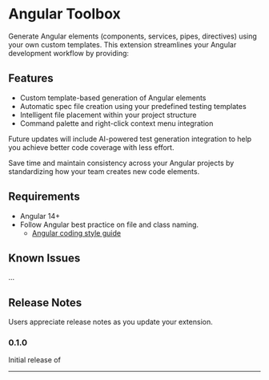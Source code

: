 # Angular Toolbox

Generate Angular elements (components, services, pipes, directives) using your own custom templates. This extension streamlines your Angular development workflow by providing:

## Features

- Custom template-based generation of Angular elements
- Automatic spec file creation using your predefined testing templates
- Intelligent file placement within your project structure
- Command palette and right-click context menu integration

Future updates will include AI-powered test generation integration to help you achieve better code coverage with less effort.

Save time and maintain consistency across your Angular projects by standardizing how your team creates new code elements.

## Requirements

- Angular 14+
- Follow Angular best practice on file and class naming.
  - [Angular coding style guide](https://angular.dev/style-guide)

## Known Issues

...

## Release Notes

Users appreciate release notes as you update your extension.

### 0.1.0

Initial release of

---
